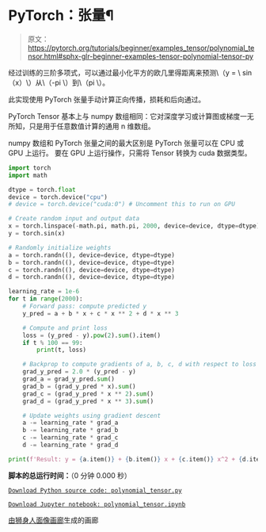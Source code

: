 # PyTorch：张量¶

> 原文：<https://pytorch.org/tutorials/beginner/examples_tensor/polynomial_tensor.html#sphx-glr-beginner-examples-tensor-polynomial-tensor-py>

经过训练的三阶多项式，可以通过最小化平方的欧几里得距离来预测\（y = \ sin（x）\）从\（-pi \）到\（pi \）。

此实现使用 PyTorch 张量手动计算正向传播，损耗和后向通过。

PyTorch Tensor 基本上与 numpy 数组相同：它对深度学习或计算图或梯度一无所知，只是用于任意数值计算的通用 n 维数组。

numpy 数组和 PyTorch 张量之间的最大区别是 PyTorch 张量可以在 CPU 或 GPU 上运行。 要在 GPU 上运行操作，只需将 Tensor 转换为 cuda 数据类型。

```py
import torch
import math

dtype = torch.float
device = torch.device("cpu")
# device = torch.device("cuda:0") # Uncomment this to run on GPU

# Create random input and output data
x = torch.linspace(-math.pi, math.pi, 2000, device=device, dtype=dtype)
y = torch.sin(x)

# Randomly initialize weights
a = torch.randn((), device=device, dtype=dtype)
b = torch.randn((), device=device, dtype=dtype)
c = torch.randn((), device=device, dtype=dtype)
d = torch.randn((), device=device, dtype=dtype)

learning_rate = 1e-6
for t in range(2000):
    # Forward pass: compute predicted y
    y_pred = a + b * x + c * x ** 2 + d * x ** 3

    # Compute and print loss
    loss = (y_pred - y).pow(2).sum().item()
    if t % 100 == 99:
        print(t, loss)

    # Backprop to compute gradients of a, b, c, d with respect to loss
    grad_y_pred = 2.0 * (y_pred - y)
    grad_a = grad_y_pred.sum()
    grad_b = (grad_y_pred * x).sum()
    grad_c = (grad_y_pred * x ** 2).sum()
    grad_d = (grad_y_pred * x ** 3).sum()

    # Update weights using gradient descent
    a -= learning_rate * grad_a
    b -= learning_rate * grad_b
    c -= learning_rate * grad_c
    d -= learning_rate * grad_d

print(f'Result: y = {a.item()} + {b.item()} x + {c.item()} x^2 + {d.item()} x^3')

```

**脚本的总运行时间：**（0 分钟 0.000 秒）

[`Download Python source code: polynomial_tensor.py`](../../_downloads/38bc029908996abe0c601bcf0f5fd9d8/polynomial_tensor.py)

[`Download Jupyter notebook: polynomial_tensor.ipynb`](../../_downloads/1c715a0888ae0e33279df327e1653329/polynomial_tensor.ipynb)

[由狮身人面像画廊](https://sphinx-gallery.readthedocs.io)生成的画廊